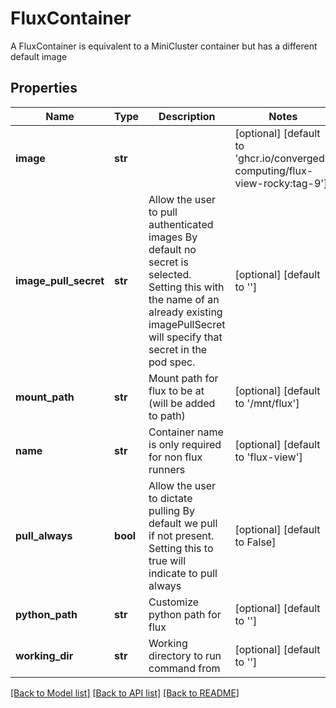# FluxContainer

A FluxContainer is equivalent to a MiniCluster container but has a different default image

## Properties
Name | Type | Description | Notes
------------ | ------------- | ------------- | -------------
**image** | **str** |  | [optional] [default to 'ghcr.io/converged-computing/flux-view-rocky:tag-9']
**image_pull_secret** | **str** | Allow the user to pull authenticated images By default no secret is selected. Setting this with the name of an already existing imagePullSecret will specify that secret in the pod spec. | [optional] [default to '']
**mount_path** | **str** | Mount path for flux to be at (will be added to path) | [optional] [default to '/mnt/flux']
**name** | **str** | Container name is only required for non flux runners | [optional] [default to 'flux-view']
**pull_always** | **bool** | Allow the user to dictate pulling By default we pull if not present. Setting this to true will indicate to pull always | [optional] [default to False]
**python_path** | **str** | Customize python path for flux | [optional] [default to '']
**working_dir** | **str** | Working directory to run command from | [optional] [default to '']

[[Back to Model list]](../README.md#documentation-for-models) [[Back to API list]](../README.md#documentation-for-api-endpoints) [[Back to README]](../README.md)


